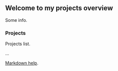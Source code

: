 ## Welcome to my projects overview

Some info.

### Projects
 Projects list.

...

[Markdown help](https://guides.github.com/features/mastering-markdown/).
